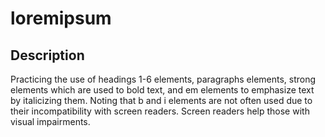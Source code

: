 # loremipsum

## Description 

Practicing the use of headings 1-6 elements, paragraphs elements, strong elements which are used to bold text, and em elements to emphasize text by italicizing them. Noting that b and i elements are not often used due to their incompatibility with screen readers. Screen readers help those with visual impairments. 